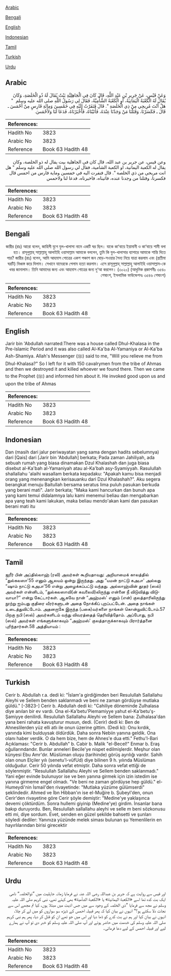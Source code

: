 [Arabic](#arabic)

[Bengali](#bengali)

[English](#english)

[Indonesian](#indonesian)

[Tamil](#tamil)

[Turkish](#turkish)

[Urdu](#urdu)

## Arabic


<div dir="rtl" lang="ar" style={{fontSize:'larger',backgroundColor:'#f8f9fa',padding:20}}>
وَعَنْ قَيْسٍ، عَنْ جَرِيرِ بْنِ عَبْدِ اللَّهِ، قَالَ كَانَ فِي الْجَاهِلِيَّةِ بَيْتٌ يُقَالَ لَهُ ذُو الْخَلَصَةِ، وَكَانَ يُقَالُ لَهُ الْكَعْبَةُ الْيَمَانِيَةُ، أَوِ الْكَعْبَةُ الشَّأْمِيَّةُ، فَقَالَ لِي رَسُولُ اللَّهِ صلى الله عليه وسلم ‏ "‏ هَلْ أَنْتَ مُرِيحِي مِنْ ذِي الْخَلَصَةِ ‏"‏‏.‏ قَالَ فَنَفَرْتُ إِلَيْهِ فِي خَمْسِينَ وَمِائَةِ فَارِسٍ مِنْ أَحْمَسَ ـ قَالَ ـ فَكَسَرْنَا، وَقَتَلْنَا مَنْ وَجَدْنَا عِنْدَهُ، فَأَتَيْنَاهُ، فَأَخْبَرْنَاهُ، فَدَعَا لَنَا وَلأَحْمَسَ‏.‏
</div>
<div style={{backgroundColor:'#f8f9fa',padding:20, marginBottom: 10}}><table> <thead> <tr> <th>References:</th> <th></th> </tr> </thead> <tbody><tr><td>Hadith No</td><td>3823</td></tr><tr><td>Arabic No</td><td>3823</td></tr><tr><td>Reference</td><td>Book 63 Hadith 48</td></tr></tbody></table></div>


<div dir="rtl" lang="ar" style={{fontSize:'larger',backgroundColor:'#f8f9fa',padding:20}}>
وعن قيس، عن جرير بن عبد الله، قال كان في الجاهلية بيت يقال له ذو الخلصة، وكان يقال له الكعبة اليمانية، او الكعبة الشامية، فقال لي رسول الله صلى الله عليه وسلم " هل انت مريحي من ذي الخلصة ". قال فنفرت اليه في خمسين وماية فارس من احمس قال فكسرنا، وقتلنا من وجدنا عنده، فاتيناه، فاخبرناه، فدعا لنا ولاحمس
</div>
<div style={{backgroundColor:'#f8f9fa',padding:20, marginBottom: 10}}><table> <thead> <tr> <th>References:</th> <th></th> </tr> </thead> <tbody><tr><td>Hadith No</td><td>3823</td></tr><tr><td>Arabic No</td><td>3823</td></tr><tr><td>Reference</td><td>Book 63 Hadith 48</td></tr></tbody></table></div>

## Bengali


<div dir="rtl" lang="bn" style={{fontSize:'larger',backgroundColor:'#f8f9fa',padding:20}}>
জারীর (রাঃ) আরো বলেন, জাহিলী যুগে যুল-খালাসা নামে একটি ঘর ছিল। যাকে কা‘বায়ে ইয়ামানী ও কা‘বায়ে শামী বলা হত। রাসূলুল্লাহ্ সাল্লাল্লাহু আলাইহি ওয়াসাল্লাম আমাকে বললেন, তুমি কি যুল-খালাসার ব্যাপারে আমাকে শান্তি দিতে পার? জারীর (রাঃ) বলেন, আমি আহমাস গোত্রের একশ পঞ্চাশ জন ঘোড়-সওয়ার সৈন্য নিয়ে যাত্রা করলাম এবং (প্রতীমা ঘরটি) বিধ্বস্ত করে দিলাম। সেখানে যাদেরকে পেলাম হত্যা করলাম। এসে রাসূলুল্লাহ্ সাল্লাল্লাহু আলাইহি ওয়াসাল্লাম-কে খবর জানালাম। তিনি আমাদের জন্য এবং আহমাস গোত্রের জন্য দু‘আ করলেন। (৩০২০) (আধুনিক প্রকাশনীঃ ৩৫৪০ শেষাংশ, ইসলামিক ফাউন্ডেশনঃ ৩৫৪৬ শেষাংশ)
</div>
<div style={{backgroundColor:'#f8f9fa',padding:20, marginBottom: 10}}><table> <thead> <tr> <th>References:</th> <th></th> </tr> </thead> <tbody><tr><td>Hadith No</td><td>3823</td></tr><tr><td>Arabic No</td><td>3823</td></tr><tr><td>Reference</td><td>Book 63 Hadith 48</td></tr></tbody></table></div>

## English


<div dir="ltr" lang="en" style={{fontSize:'larger',backgroundColor:'#f8f9fa',padding:20}}>
Jarir bin 'Abdullah narrated:There was a house called Dhul-Khalasa in the Pre-lslamic Period and it was also called Al-Ka'ba Al-Yamaniya or Al-Ka'ba Ash-Shamiya. Allah's Messenger (ﷺ) said to me, "Will you relieve me from Dhul-Khalasa?" So I left for it with 150 cavalrymen from the tribe of Ahmas and then we destroyed it and killed whoever we found there. Then we came to the Prophet (ﷺ) and informed him about it. He invoked good upon us and upon the tribe of Ahmas
</div>
<div style={{backgroundColor:'#f8f9fa',padding:20, marginBottom: 10}}><table> <thead> <tr> <th>References:</th> <th></th> </tr> </thead> <tbody><tr><td>Hadith No</td><td>3823</td></tr><tr><td>Arabic No</td><td>3823</td></tr><tr><td>Reference</td><td>Book 63 Hadith 48</td></tr></tbody></table></div>

## Indonesian


<div dir="ltr" lang="id" style={{fontSize:'larger',backgroundColor:'#f8f9fa',padding:20}}>
Dan (masih dari jalur periwayatan yang sama dengan hadits sebelumnya) dari [Qais] dari [Jarir bin 'Abdullah] berkata; Pada zaman Jahiliyah, ada sebuah rumah yang biasa dinamakan Dzul Khalashah dan juga biasa disebut al-Ka'bah al-Yamaniyah atau al-Ka'bah asy-Syamiyyah. Rasulullah shallallahu 'alaihi wasallam berkata kepadaku: "Apakah kamu bisa menjadi orang yang menenangkan kerisauanku dari Dzul Khalashah?". Aku segera berangkat menuju Baitullah bersama seratus lima puluh pasukan berkuda yang berani mati". Jarir berkata; "Maka kami hancurkan dan bunuh apa yang kami temui didalamnya lalu kami menemui beliau dan mengabarkan apa yang teah kami lakukan, maka beliau mendo'akan kami dan pasukan berani mati itu
</div>
<div style={{backgroundColor:'#f8f9fa',padding:20, marginBottom: 10}}><table> <thead> <tr> <th>References:</th> <th></th> </tr> </thead> <tbody><tr><td>Hadith No</td><td>3823</td></tr><tr><td>Arabic No</td><td>3823</td></tr><tr><td>Reference</td><td>Book 63 Hadith 48</td></tr></tbody></table></div>

## Tamil


<div dir="ltr" lang="ta" style={{fontSize:'larger',backgroundColor:'#f8f9fa',padding:20}}>
ஜரீர் பின் அப்தில்லாஹ் (ரலி) அவர்கள் கூறியதாவது: அறியாமைக் காலத்தில் “துல்கலஸா'55 எனும் ஆலயம் ஒன்று இருந்தது. அது “யமன் நாட்டு கஅபா' அல்லது “ஷாம் நாட்டு கஅபா'56 என்று அழைக்கப்பட்டு வந்தது. அல்லாஹ்வின் தூதர் (ஸல்) அவர்கள் என்னிடம், “துல்கலஸாவி(ன் கவலையி)லிருந்து என்னை நீ விடுவித்து விடுவாயா?” என்று கேட்டார்கள். ஆகவே நான் “அஹ்மஸ்' எனும் (என்) குலத்தாரிலிருந்து நூற்று ஐம்பது குதிரை வீரர்களுடன் அதை நோக்கிப் புறப்பட்டேன். அதை நாங்கள் உடைத்துவிட்டோம். அதனருகே இருந்த (பகை)வர்களை நாங்கள் கொன்றுவிட்டோம்.57 பிறகு நபி (ஸல்) அவர்களிடம் வந்து விவரத்தைத் தெரிவித்தோம். அப்போது, நபி (ஸல்) அவர்கள் எங்களுக்காகவும் “அஹ்மஸ்' குலத்தாருக்காகவும் பிரார்த்தனை புரிந்தார்கள்.58 அத்தியாயம் :
</div>
<div style={{backgroundColor:'#f8f9fa',padding:20, marginBottom: 10}}><table> <thead> <tr> <th>References:</th> <th></th> </tr> </thead> <tbody><tr><td>Hadith No</td><td>3823</td></tr><tr><td>Arabic No</td><td>3823</td></tr><tr><td>Reference</td><td>Book 63 Hadith 48</td></tr></tbody></table></div>

## Turkish


<div dir="ltr" lang="tr" style={{fontSize:'larger',backgroundColor:'#f8f9fa',padding:20}}>
Cerir b. Abdullah r.a. dedi ki: "İslam'a girdiğimden beri Resulullah Sallallahu Aleyhi ve Sellem benden saklanmadı ve beni ne zaman gördüyse mutlaka güldü." [-3823-] Cerir b. Abdullah dedi ki: "Cahiliye döneminde Zulhalasa diye anılan bir ev vardı. Ona el-Ka'betu'Piemamiyye yahut el-Ka'betu'ş-Şamiyye denilirdi. Resulullah Sallallahu Aleyhi ve Sellem bana: Zulhalasa'dan yana beni rahata kavuşturur musun, dedi. (Cerir) dedi ki: Ben de Ahneslilerden yüz elli atlı ile onun üzerine gittim. (Dedi ki): Onu kırdık, yanında kimi bulduysak öldürdük. Daha sonra Nebiin yanına geldik. Ona olanı haber verdik. O da hem bize, hem de Ahnes'e dua etti." Fethu'l-Bari Açıklaması: "Cerir b. Abdullah" b. Cabir b. Malik "el-Becel!" Enmar b. Eraş oğullarındandır. Bunlar anneleri Becile'ye nispet edilmişlerdir. Meşhur olan künyesi Ebu Amr'dır. Müslüman oluşu (tarihinde) görüş ayrılığı vardır. Sahih olan onun Elçiler yılı (senetu'l-vüfUd) diye bilinen 9 h. yılında Müslüman olduğudur. Cerir 50 yılında vefat etmiştir. Daha sonra vefat ettiği de söylenmiştir. "Resulullah Sallallahu Aleyhi ve Sellem benden saklanmadı." Yani eğer evinde bulunuyor ise ve ben yanına girmek için izin istedim ise yanına girmeme engel olmadı. "Ve beni ne zaman gördüyse hep güldü." el-Humeydi'nin İsmail'den rivayetinde: "Mutlaka yüzüme gülümserdi" şeklindedir. Ahmed ve İbn Hibban'ın ise el-Muğire b. Şubeyl'den, onun Cerir'den rivayetine göre Cerir şöyle demiştir: "Medine'ye yaklaşınca devemi çöktürdüm. Sonra hullemi giyinip (Medine'ye) girdim. İnsanlar bana bakıp duruyordu. Ben, Resulullah sallallahu aleyhi ve selle m beni sözkonusu etti mi, diye sordum. Evet, senden en güzel şekilde bahsetti ve şunları söyledi dediler: Yanınıza yüzünde melek siması bulunan şu Yemenlilerin en hayırlılarından birisi girecektir
</div>
<div style={{backgroundColor:'#f8f9fa',padding:20, marginBottom: 10}}><table> <thead> <tr> <th>References:</th> <th></th> </tr> </thead> <tbody><tr><td>Hadith No</td><td>3823</td></tr><tr><td>Arabic No</td><td>3823</td></tr><tr><td>Reference</td><td>Book 63 Hadith 48</td></tr></tbody></table></div>

## Urdu


<div dir="rtl" lang="ur" style={{fontSize:'larger',backgroundColor:'#f8f9fa',padding:20}}>
اور قیس سے روایت ہے کہ جریر بن عبداللہ رضی اللہ عنہ نے فرمایا زمانہ جاہلیت میں ”ذوالخلصہ“ نامی ایک بت کدہ تھا اسے «الكعبة اليمانية» یا «الكعبة الشأمية» بھی کہتے تھے، نبی کریم صلی اللہ علیہ وسلم نے مجھ سے فرمایا ”ذی الخلصہ کے وجود سے میں جس اذیت میں مبتلا ہوں، کیا تم مجھے اس سے نجات دلا سکتے ہو؟“ انہوں نے بیان کیا کہ پھر قبیلہ احمس کے ڈیڑھ سو سواروں کو میں لے کر چلا، انہوں نے بیان کیا اور ہم نے بت کدے کو ڈھا دیا اور اس میں جو تھے ان کو قتل کر دیا، پھر ہم نبی کریم صلی اللہ علیہ وسلم کی خدمت میں حاضر ہوئے اور آپ صلی اللہ علیہ وسلم کو خبر دی تو آپ نے ہمارے لیے اور قبیلہ احمس کے لیے دعا فرمائی۔
</div>
<div style={{backgroundColor:'#f8f9fa',padding:20, marginBottom: 10}}><table> <thead> <tr> <th>References:</th> <th></th> </tr> </thead> <tbody><tr><td>Hadith No</td><td>3823</td></tr><tr><td>Arabic No</td><td>3823</td></tr><tr><td>Reference</td><td>Book 63 Hadith 48</td></tr></tbody></table></div>